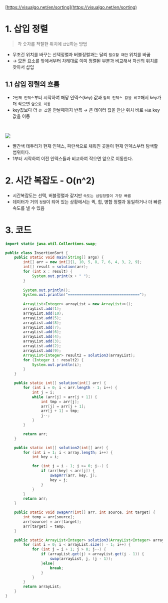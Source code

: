 [https://visualgo.net/en/sorting](https://visualgo.net/en/sorting)

# 1. 삽입 정렬
> 각 숫자를 적절한 위치에 `삽입`하는 방법
- 무조건 위치를 바꾸는 선택정렬과 버블정렬과는 달리 `필요할 때만` 위치를 바꿈
- → 모든 요소를 앞에서부터 차례대로 이미 정렬된 부분과 비교해서 자신의 위치를 찾아서 삽입

## 1.1 삽입 정렬의 흐름
- `2번째 인덱스`부터 시작하여 해당 인덱스(key) 값과 `앞의 인덱스 값을 비교`해서 key가 더 작으면 `앞으로 이동`  
- key값보다 더 `큰 값`을 만날때까지 반복 → 큰 데이터 값을 만난 위치 바로 `뒤로` key값을 이동
<br/>

![](https://file.notion.so/f/s/ae930e43-e0b0-4340-93c1-63afe804f332/Untitled.png?id=2a7df5ca-f499-4d99-8512-6c58fb97f561&table=block&spaceId=f9c12af7-5300-478f-8a5e-82006832e053&expirationTimestamp=1689127200000&signature=7RY6We6kdT6zr1e7DvGrOzaxoiy_NtQcHQRnEIqSCB0&downloadName=Untitled.png)

- 빨간색 테두리가 현재 인덱스, 파란색으로 채워진 곳들이 현재 인덱스부터 탐색할 범위이다.
- 1부터 시작하여 이전 인덱스들과 비교하여 작으면 앞으로 이동한다.


# 2. 시간 복잡도 - O(n^2)
- 시간복잡도는 선택, 버블정렬과 같지만 `속도는 삽입정렬이 가장 빠름`
- 데이터가 거의 `정렬`이 되어 있는 상황에서는 퀵, 힙, 병합 정렬과 동일하거나 더 빠른 속도를 낼 수 있음

# 3. 코드
```java
import static java.util.Collections.swap;

public class InsertionSort {
    public static void main(String[] args) {
        int[] arr = new int[]{1, 10, 5, 8, 7, 6, 4, 3, 2, 9};
        int[] result = solution(arr);
        for (int x : result) {
            System.out.print(x + " ");
        }
        
        System.out.println();
        System.out.println("================================");
        
        ArrayList<Integer> arrayList = new ArrayList<>();
        arrayList.add(1);
        arrayList.add(10);
        arrayList.add(5);
        arrayList.add(8);
        arrayList.add(7);
        arrayList.add(6);
        arrayList.add(4);
        arrayList.add(3);
        arrayList.add(2);
        arrayList.add(9);
        ArrayList<Integer> result2 = solution3(arrayList);
        for (Integer i : result2) {
            System.out.println(i);
        }
    }

    public static int[] solution(int[] arr) {
        for (int i = 0; i < arr.length - 1; i++) {
            int j = i;
            while (arr[j] > arr[j + 1]) {
                int tmp = arr[j];
                arr[j] = arr[j + 1];
                arr[j + 1] = tmp;
                j--;
            }
        }

        return arr;
    }

    public static int[] solution2(int[] arr) {
        for (int i = 1; i < array.length; i++) {
            int key = i;

            for (int j = i - 1; j >= 0; j--) {
                if (arr[key] < arr[j]) {
                    swapArr(arr, key, j);
                    key = j;
                }
            }
        }
        return arr;
    }

    public static void swapArr(int[] arr, int source, int target) {
        int temp = arr[source];
        arr[source] = arr[target];
        arr[target] = temp;
    }

    public static ArrayList<Integer> solution3(ArrayList<Integer> arrayList) {
        for (int i = 0; i < arrayList.size() - 1; i++) {
            for (int j = i + 1; j > 0; j--) {
                if (arrayList.get(j) < arrayList.get(j - 1)) {
                    swap(arrayList, j, (j - 1));
                }else{
                    break;
                }
            }
        }
        return arrayList;
    }
}
```
